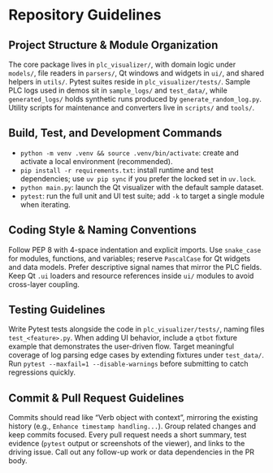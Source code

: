 # Repository Guidelines

## Project Structure & Module Organization
The core package lives in `plc_visualizer/`, with domain logic under `models/`, file readers in `parsers/`, Qt windows and widgets in `ui/`, and shared helpers in `utils/`. Pytest suites reside in `plc_visualizer/tests/`. Sample PLC logs used in demos sit in `sample_logs/` and `test_data/`, while `generated_logs/` holds synthetic runs produced by `generate_random_log.py`. Utility scripts for maintenance and converters live in `scripts/` and `tools/`.

## Build, Test, and Development Commands
- `python -m venv .venv && source .venv/bin/activate`: create and activate a local environment (recommended).
- `pip install -r requirements.txt`: install runtime and test dependencies; use `uv pip sync` if you prefer the locked set in `uv.lock`.
- `python main.py`: launch the Qt visualizer with the default sample dataset.
- `pytest`: run the full unit and UI test suite; add `-k` to target a single module when iterating.

## Coding Style & Naming Conventions
Follow PEP 8 with 4-space indentation and explicit imports. Use `snake_case` for modules, functions, and variables; reserve `PascalCase` for Qt widgets and data models. Prefer descriptive signal names that mirror the PLC fields. Keep Qt `.ui` loaders and resource references inside `ui/` modules to avoid cross-layer coupling.

## Testing Guidelines
Write Pytest tests alongside the code in `plc_visualizer/tests/`, naming files `test_<feature>.py`. When adding UI behavior, include a `qtbot` fixture example that demonstrates the user-driven flow. Target meaningful coverage of log parsing edge cases by extending fixtures under `test_data/`. Run `pytest --maxfail=1 --disable-warnings` before submitting to catch regressions quickly.

## Commit & Pull Request Guidelines
Commits should read like “Verb object with context”, mirroring the existing history (e.g., `Enhance timestamp handling...`). Group related changes and keep commits focused. Every pull request needs a short summary, test evidence (`pytest` output or screenshots of the viewer), and links to the driving issue. Call out any follow-up work or data dependencies in the PR body.
